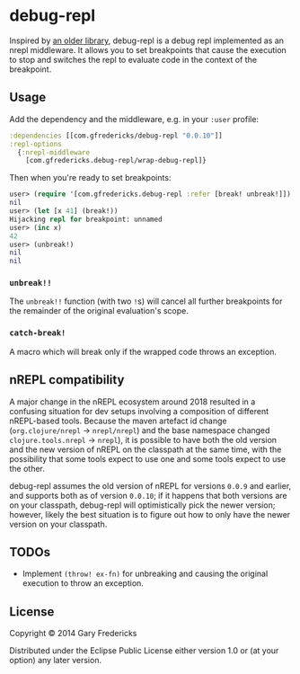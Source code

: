 # debug-repl

Inspired by [an older
library](https://github.com/georgejahad/debug-repl), debug-repl is a
debug repl implemented as an nrepl middleware. It allows you to set
breakpoints that cause the execution to stop and switches the repl to
evaluate code in the context of the breakpoint.

## Usage

Add the dependency and the middleware, e.g. in your `:user` profile:

``` clojure
:dependencies [[com.gfredericks/debug-repl "0.0.10"]]
:repl-options
  {:nrepl-middleware
    [com.gfredericks.debug-repl/wrap-debug-repl]}
```

Then when you're ready to set breakpoints:

``` clojure
user> (require '[com.gfredericks.debug-repl :refer [break! unbreak!]])
nil
user> (let [x 41] (break!))
Hijacking repl for breakpoint: unnamed
user> (inc x)
42
user> (unbreak!)
nil
nil
```

### `unbreak!!`

The `unbreak!!` function (with two `!`s) will cancel all further
breakpoints for the remainder of the original evaluation's scope.

### `catch-break!`

A macro which will break only if the wrapped code throws an exception.

## nREPL compatibility

A major change in the nREPL ecosystem around 2018 resulted in a
confusing situation for dev setups involving a composition of
different nREPL-based tools. Because the maven artefact id change
(`org.clojure/nrepl` -> `nrepl/nrepl`) and the base namespace changed
`clojure.tools.nrepl` -> `nrepl`), it is possible to have both the old
version and the new version of nREPL on the classpath at the same
time, with the possibility that some tools expect to use one and some
tools expect to use the other.

debug-repl assumes the old version of nREPL for versions `0.0.9` and
earlier, and supports both as of version `0.0.10`; if it happens that
both versions are on your classpath, debug-repl will optimistically
pick the newer version; however, likely the best situation is to
figure out how to only have the newer version on your classpath.

## TODOs

- Implement `(throw! ex-fn)` for unbreaking and causing the original
  execution to throw an exception.

## License

Copyright © 2014 Gary Fredericks

Distributed under the Eclipse Public License either version 1.0 or (at
your option) any later version.
